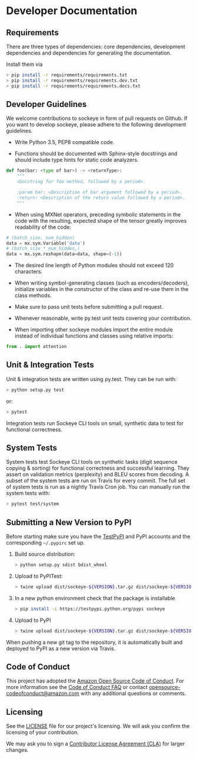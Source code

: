# Developer Documentation

## Requirements

There are three types of dependencies: core dependencies, development dependencies and dependencies for generating the documentation.

Install them via

```bash
> pip install -r requirements/requirements.txt
> pip install -r requirements/requirements.dev.txt
> pip install -r requirements/requirements.docs.txt
```

## Developer Guidelines

We welcome contributions to sockeye in form of pull requests on Github.
If you want to develop sockeye, please adhere to the following development guidelines.

- Write Python 3.5, PEP8 compatible code.

- Functions should be documented with Sphinx-style docstrings and
   should include type hints for static code analyzers.

```python
def foo(bar: <type of bar>) -> <returnType>:
    """
    <Docstring for foo method, followed by a period>.

    :param bar: <Description of bar argument followed by a period>.
    :return: <Description of the return value followed by a period>.
    """
```

- When using MXNet operators, preceding symbolic statements in the code with the resulting, expected shape of the tensor greatly improves readability of the code:

```python
# (batch_size, num_hidden)
data = mx.sym.Variable('data')
# (batch_size * num_hidden,)
data = mx.sym.reshape(data=data, shape=(-1))
```

- The desired line length of Python modules should not exceed 120 characters.

- When writing symbol-generating classes (such as encoders/decoders), initialize variables in the constructor of the class and re-use them in the class methods.

- Make sure to pass unit tests before submitting a pull request.

- Whenever reasonable, write py.test unit tests covering your contribution.

- When importing other sockeye modules import the entire module instead of individual functions and classes using relative imports:

```python
from . import attention
```

## Unit & Integration Tests

Unit & integration tests are written using py.test.
They can be run with:

```bash
> python setup.py test
```

or:

```bash
> pytest
```

Integration tests run Sockeye CLI tools on small, synthetic data to test for functional correctness.

## System Tests

System tests test Sockeye CLI tools on synthetic tasks (digit sequence copying & sorting) for functional correctness and successful learning. They assert on validation metrics (perplexity) and BLEU scores from decoding.
A subset of the system tests are run on Travis for every commit. The full set of system tests is run as a nightly Travis Cron job. You can manually run the system tests with:

```bash
> pytest test/system
```

## Submitting a New Version to PyPI

Before starting make sure you have the [TestPyPI](https://wiki.python.org/moin/TestPyPI) and PyPI accounts and the
corresponding `~/.pypirc` set up.

1. Build source distribution:
   ``` bash
   > python setup.py sdist bdist_wheel
   ```
1. Upload to PyPITest:
   ```bash
   > twine upload dist/sockeye-${VERSION}.tar.gz dist/sockeye-${VERSION}-py3-none-any.whl -r pypitest
   ```
1. In a new python environment check that the package is installable
   ```bash
   > pip install -i https://testpypi.python.org/pypi sockeye
   ```
1. Upload to PyPI
   ```bash
   > twine upload dist/sockeye-${VERSION}.tar.gz dist/sockeye-${VERSION}-py3-none-any.whl
   ```
When pushing a new git tag to the repository, it is automatically built and deployed to PyPI as a new version via Travis.

## Code of Conduct

This project has adopted the [Amazon Open Source Code of Conduct](https://aws.github.io/code-of-conduct).
For more information see the [Code of Conduct FAQ](https://aws.github.io/code-of-conduct-faq) or contact
opensource-codeofconduct@amazon.com with any additional questions or comments.

## Licensing

See the [LICENSE](https://github.com/awslabs/sockeye/blob/master/LICENSE) file for our project's licensing. We will ask you confirm the licensing of your contribution.

We may ask you to sign a [Contributor License Agreement (CLA)](http://en.wikipedia.org/wiki/Contributor_License_Agreement) for larger changes.
